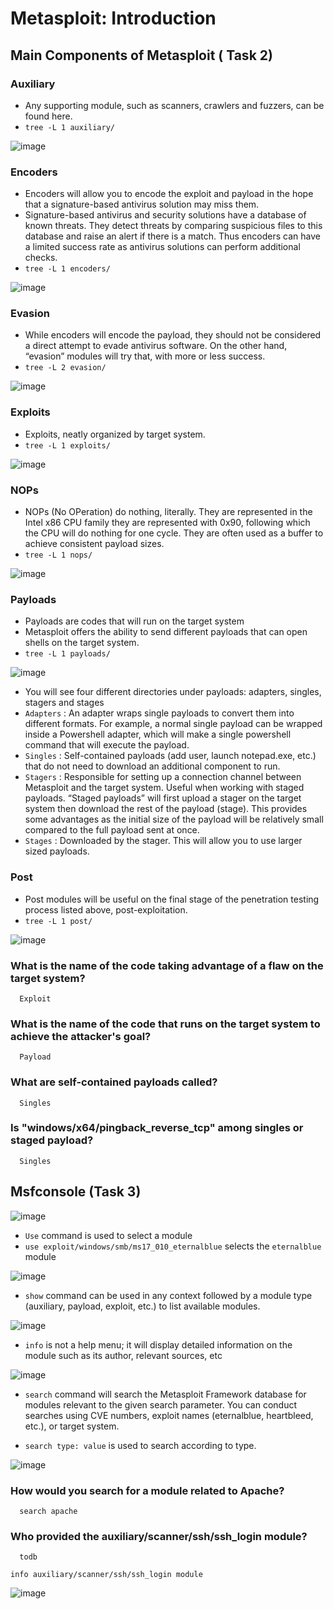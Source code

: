 # Metasploit: Introduction

## Main Components of Metasploit ( Task 2)

### Auxiliary

* Any supporting module, such as scanners, crawlers and fuzzers, can be found here.
* `tree -L 1 auxiliary/`

![image](https://github.com/tousif13/TryHackMe_Writeups/assets/33444140/2b5e89f7-cfed-422c-811c-b6279aca3f5c)

### Encoders

* Encoders will allow you to encode the exploit and payload in the hope that a signature-based antivirus solution may miss them.
* Signature-based antivirus and security solutions have a database of known threats. They detect threats by comparing suspicious files to this database and raise an alert if there is a match. Thus encoders can have a limited success rate as antivirus solutions can perform additional checks.
* `tree -L 1 encoders/`

![image](https://github.com/tousif13/TryHackMe_Writeups/assets/33444140/c93f8d06-f5fd-4882-837c-968e84c968c2)

### Evasion

* While encoders will encode the payload, they should not be considered a direct attempt to evade antivirus software. On the other hand, “evasion” modules will try that, with more or less success.
* `tree -L 2 evasion/`

![image](https://github.com/tousif13/TryHackMe_Writeups/assets/33444140/0c637ef5-ddca-4b9c-9a0b-ab9c2d9b882c)

### Exploits

* Exploits, neatly organized by target system.
* `tree -L 1 exploits/`

![image](https://github.com/tousif13/TryHackMe_Writeups/assets/33444140/c65ca9ca-8cd1-44f7-a2ad-df6b8502e01d)

### NOPs

* NOPs (No OPeration) do nothing, literally. They are represented in the Intel x86 CPU family they are represented with 0x90, following which the CPU will do nothing for one cycle. They are often used as a buffer to achieve consistent payload sizes.
* `tree -L 1 nops/`

![image](https://github.com/tousif13/TryHackMe_Writeups/assets/33444140/a1f16738-08ad-4846-b998-d8024b5ddaaf)

### Payloads

* Payloads are codes that will run on the target system
* Metasploit offers the ability to send different payloads that can open shells on the target system.
* `tree -L 1 payloads/`

![image](https://github.com/tousif13/TryHackMe_Writeups/assets/33444140/fc66e151-99c4-46a1-a1f4-3233747eec6e)

* You will see four different directories under payloads: adapters, singles, stagers and stages
* `Adapters` : An adapter wraps single payloads to convert them into different formats. For example, a normal single payload can be wrapped inside a Powershell adapter, which will make a single powershell command that will execute the payload.
* `Singles` : Self-contained payloads (add user, launch notepad.exe, etc.) that do not need to download an additional component to run.
* `Stagers` : Responsible for setting up a connection channel between Metasploit and the target system. Useful when working with staged payloads. “Staged payloads” will first upload a stager on the target system then download the rest of the payload (stage). This provides some advantages as the initial size of the payload will be relatively small compared to the full payload sent at once.
* `Stages` : Downloaded by the stager. This will allow you to use larger sized payloads.

### Post

* Post modules will be useful on the final stage of the penetration testing process listed above, post-exploitation.
* `tree -L 1 post/`

![image](https://github.com/tousif13/TryHackMe_Writeups/assets/33444140/ff255d5b-a19e-469d-97ee-7e739d96c3ec)

### What is the name of the code taking advantage of a flaw on the target system?

      Exploit
      
### What is the name of the code that runs on the target system to achieve the attacker's goal?

      Payload
      
### What are self-contained payloads called?

      Singles
      
### Is "windows/x64/pingback_reverse_tcp" among singles or staged payload?

      Singles
      
## Msfconsole (Task 3)

![image](https://github.com/tousif13/TryHackMe_Writeups/assets/33444140/5b596db3-348d-4ccf-8635-6231a527d55c)

* `Use` command is used to select a module
* `use exploit/windows/smb/ms17_010_eternalblue` selects the `eternalblue` module

![image](https://github.com/tousif13/TryHackMe_Writeups/assets/33444140/9b48fed9-ddc8-47ff-bd4f-6785b347a338)

* `show` command can be used in any context followed by a module type (auxiliary, payload, exploit, etc.) to list available modules.

![image](https://github.com/tousif13/TryHackMe_Writeups/assets/33444140/c859b019-30e2-422e-bc41-f3529b5175e8)

* `info` is not a help menu; it will display detailed information on the module such as its author, relevant sources, etc

![image](https://github.com/tousif13/TryHackMe_Writeups/assets/33444140/8a851949-dea2-44e6-947a-190690b9854a)

* `search` command will search the Metasploit Framework database for modules relevant to the given search parameter. You can conduct searches using CVE numbers, exploit names (eternalblue, heartbleed, etc.), or target system.

* `search type: value` is used to search according to type.

![image](https://github.com/tousif13/TryHackMe_Writeups/assets/33444140/d02f58a6-e688-421f-9ab8-bfe3f4f43b1c)

### How would you search for a module related to Apache?

      search apache
      
### Who provided the auxiliary/scanner/ssh/ssh_login module?

      todb
      
`info auxiliary/scanner/ssh/ssh_login module`
      
![image](https://github.com/tousif13/TryHackMe_Writeups/assets/33444140/05a0ccc1-a6ee-4a08-a918-fb07268250bf)

